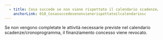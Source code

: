 ```yaml
---
  - title: Cosa succede se non viene rispettato il calendario scadenze/cronoprogramma?
    anchorLink: 010_Cosasuccedesenonvienerispettatoilcalendariosc
---
```


Se non vengono completate le attività necessarie previste nel calendario scadenze/cronoprogramma, il finanziamento concesso viene revocato.